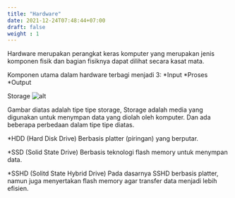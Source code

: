 ```yaml
---
title: "Hardware"
date: 2021-12-24T07:48:44+07:00
draft: false
weight : 1
---
```


Hardware merupakan perangkat keras komputer yang merupakan jenis komponen fisik dan bagian fisiknya dapat dilihat secara kasat mata. 

Komponen utama dalam hardware terbagi menjadi 3:
*Input
*Proses
*Output

Storage
![alt](/img/storage.jpg)

Gambar diatas adalah tipe tipe storage, Storage adalah media yang digunakan untuk menympan data yang diolah oleh komputer. Dan ada beberapa perbedaan dalam tipe tipe diatas.

*HDD (Hard Disk Drive)
Berbasis platter (piringan) yang berputar.

*SSD (Solid State Drive)
Berbasis teknologi flash memory untuk menympan data.

*SSHD (Solitd State Hybrid Drive)
Pada dasarnya SSHD berbasis platter, namun juga menyertakan flash memory agar transfer data menjadi lebih efisien.



